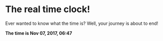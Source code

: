 # The real time clock!

Ever wanted to know what the time is? Well, your journey is about to end!

**The time is Nov 07, 2017, 06:47**